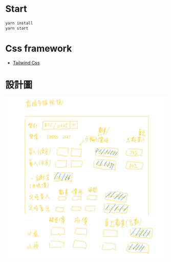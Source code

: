 # Start

```
yarn install
yarn start
```

# Css framework

- [Tailwind Css](https://tailwindcss.com/)

# 設計圖

![設計圖](./public/assets/設計圖.jpg)
